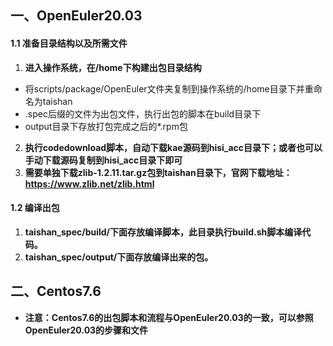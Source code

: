 ## 一、OpenEuler20.03
#### 1.1 准备目录结构以及所需文件
1. **进入操作系统，在/home下构建出包目录结构**
- 将scripts/package/OpenEuler文件夹复制到操作系统的/home目录下并重命名为taishan
- .spec后缀的文件为出包文件，执行出包的脚本在build目录下
- output目录下存放打包完成之后的\*.rpm包
2. **执行codedownload脚本，自动下载kae源码到hisi_acc目录下；或者也可以手动下载源码复制到hisi_acc目录下即可**
3. **需要单独下载zlib-1.2.11.tar.gz包到taishan目录下，官网下载地址：https://www.zlib.net/zlib.html**

#### 1.2 编译出包
1. **taishan_spec/build/下面存放编译脚本，此目录执行build.sh脚本编译代码。**
2. **taishan_spec/output/下面存放编译出来的包。**

## 二、Centos7.6
- **注意：Centos7.6的出包脚本和流程与OpenEuler20.03的一致，可以参照OpenEuler20.03的步骤和文件**